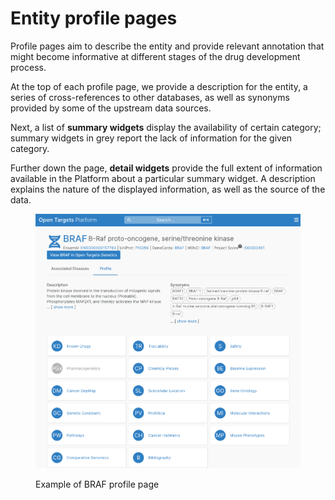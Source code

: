 # Entity profile pages

Profile pages aim to describe the entity and provide relevant annotation that might become informative at different stages of the drug development process.

At the top of each profile page, we provide a description for the entity, a series of cross-references to other databases, as well as synonyms provided by some of the upstream data sources.

Next, a list of **summary widgets** display the availability of certain category; summary widgets in grey report the lack of information for the given category.

Further down the page, **detail widgets** provide the full extent of information available in the Platform about a particular summary widget. A description explains the nature of the displayed information, as well as the source of the data.

<figure><img src="../.gitbook/assets/Screenshot 2024-09-18 at 09.57.38.png" alt=""><figcaption><p>Example of BRAF profile page</p></figcaption></figure>

